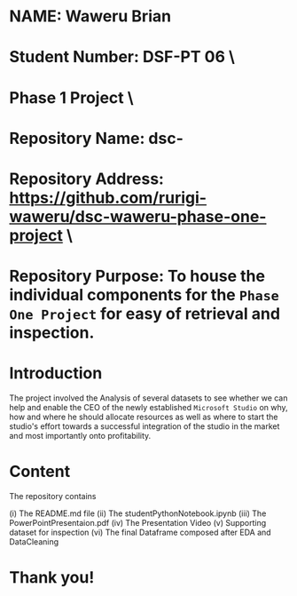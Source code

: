 # NAME: Waweru Brian
# Student Number: DSF-PT 06 \\

# Phase 1 Project \\

# Repository Name: dsc-
# Repository Address: https://github.com/rurigi-waweru/dsc-waweru-phase-one-project \\

# Repository Purpose: To house the individual components for the `Phase One Project` for easy of retrieval and inspection.

# Introduction
The project involved the Analysis of several datasets to see whether we can help and enable the CEO of the newly established  `Microsoft Studio` on why, how and where he should allocate resources as well as where to start the studio's effort towards a successful integration of the studio in the market and most importantly onto profitability.

# Content
The repository contains

(i) The README.md file
(ii) The studentPythonNotebook.ipynb
(iii) The PowerPointPresentaion.pdf
(iv) The Presentation Video
(v) Supporting dataset for inspection
(vi) The final Dataframe composed after EDA and DataCleaning

# Thank you!
